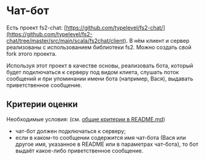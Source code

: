 # Чат-бот

Есть проект fs2-chat: [https://github.com/typelevel/fs2-chat/](https://github.com/typelevel/fs2-chat/tree/master/src/main/scala/fs2chat/client). В нём клиент и сервер реализованы с использованием библиотеки fs2. Можно создать свой fork этого проекта.

Используя этот проект в качестве основы, реализовать бота, который будет подключаться к серверу под видом клиета, слушать поток сообщений и при упоминании имени бота (например, Вася), выдавать приветственное сообщение.

## Критерии оценки

Необходимые условия:
(см. [общие критерии в README.md](../README.md))
- чат-бот должен подключаться к серверу;
- если в каком-то сообщении содержится имя чат-бота (Вася или другое имя, указанное в README или в параметрах чат-бота), то бот выдаёт какое-либо приветственное сообщение.
